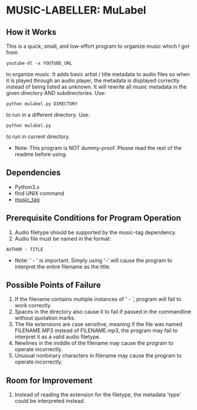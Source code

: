 # MUSIC-LABELLER: MuLabel

## How it Works
This is a quick, small, and low-effort program to organize music which I got from
```
youtube-dl -x YOUTUBE_URL
```
to organize music. It adds basic artist / title metadata to audio
files so when it is played through an audio player, the metadata is
displayed correctly instead of being listed as unknown.
It will rewrite all music metadata in the given directory
AND subdirectories. Use:
```
python mulabel.py DIRECTORY
```
to run in a different directory. Use:
```
python mulabel.py
```
to run in current directory.

* Note: This program is NOT dummy-proof. Please read the rest of the readme before using.

## Dependencies
* Python3.x
* find UNIX command
* [music_tag](https://github.com/KristoforMaynard/music-tag)

## Prerequisite Conditions for Program Operation
1. Audio filetype should be supported by the music-tag dependency.
2. Audio file must be named in the format:
```
AUTHOR - TITLE
```
* Note: ' - ' is important. Simply using '-' will cause the program to interpret
the entire filename as the title.

## Possible Points of Failure
1. If the filename contains multiple instances of ' - ', program will
fail to work correctly.
2. Spaces in the directory also cause it to fail if passed in the commandline without
quotation marks.
3. The file extensions are case sensitive, meaning if the file was named FILENAME.MP3
instead of FILENAME.mp3, the program may fail to interpret it as a valid audio filetype.
4. Newlines in the middle of the filename may cause the program to operate incorrectly.
5. Unusual nonbinary characters in filename may cause the program to operate incorrectly.

## Room for Improvement
1. Instead of reading the extension for the filetype, the metadata 'type' could be
interpreted instead.